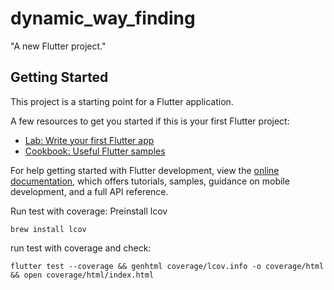 # dynamic_way_finding

"A new Flutter project."

## Getting Started

This project is a starting point for a Flutter application.

A few resources to get you started if this is your first Flutter project:

- [Lab: Write your first Flutter app](https://docs.flutter.dev/get-started/codelab)
- [Cookbook: Useful Flutter samples](https://docs.flutter.dev/cookbook)

For help getting started with Flutter development, view the
[online documentation](https://docs.flutter.dev/), which offers tutorials,
samples, guidance on mobile development, and a full API reference.

Run test with coverage:
Preinstall lcov
```shell
brew install lcov
```
run test with coverage and check:
```shell
flutter test --coverage && genhtml coverage/lcov.info -o coverage/html && open coverage/html/index.html
```